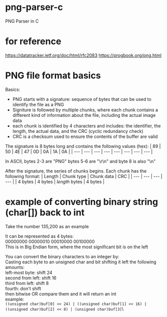# png-parser-c

PNG Parser in C

# for reference

https://datatracker.ietf.org/doc/html/rfc2083
https://progbook.org/png.html

# PNG file format basics

Basics:

-   PNG starts with a signature: sequence of bytes that can be used to identify the file as a PNG
-   Signiture is followed by multiple chunks, where each chunk contains a different kind of information about the file, including the actual image data
-   each chunk is identified by 4 characters and includes: the identifier, the length, the actual data, and the CRC (cyclic redundancy check)
-   CRC is a checksum used to ensure the contents of the buffer are valid

The signature is 8 bytes long and contains the following values (hex):
| 89 | 50 | 4E | 47 | 0D | 0A | 1A | 0A |
| --- | --- | --- | --- | --- | --- | --- | --- |

In ASCII, bytes 2-3 are "PNG"
bytes 5-6 are "\r\n" and byte 8 is also "\n"

After the signature, the series of chunks begins.
Each chunk has the following format:
| Length | Chunk type | Chunk data | CRC |
| --- | --- | --- | --- |
| 4 bytes | 4 bytes | _length_ bytes | 4 bytes |

# example of converting binary string (char[]) back to int

Take the number 135,200 as an example

It can be represented as 4 bytes:\
00000000 00000010 00010000 00100000\
This is in Big Endian form, where the most significant bit is on the left

You can convert the binary characters to an integer by:\
Casting each byte to an unsigned char and bit shifting it left the following amounts:\
left-most byte: shift 24\
second from left: shift 16\
third from left: shift 8\
fourth: don't shift\
then bitwise OR compare them and it will return an int\
example:\
`((unsigned char)buf[0] << 24) | ((unsigned char)buf[1] << 16) | ((unsigned char)buf[2] << 8) | (unsigned char)buf[3]`\

